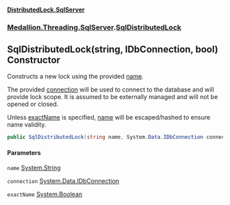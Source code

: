 #### [DistributedLock.SqlServer](README.md 'README')
### [Medallion.Threading.SqlServer](Medallion.Threading.SqlServer.md 'Medallion.Threading.SqlServer').[SqlDistributedLock](SqlDistributedLock.md 'Medallion.Threading.SqlServer.SqlDistributedLock')

## SqlDistributedLock(string, IDbConnection, bool) Constructor

Constructs a new lock using the provided [name](SqlDistributedLock..ctor.OZ2lCJsURZ+h8HKzPvymjw.md#Medallion.Threading.SqlServer.SqlDistributedLock.SqlDistributedLock(string,System.Data.IDbConnection,bool).name 'Medallion.Threading.SqlServer.SqlDistributedLock.SqlDistributedLock(string, System.Data.IDbConnection, bool).name').

The provided [connection](SqlDistributedLock..ctor.OZ2lCJsURZ+h8HKzPvymjw.md#Medallion.Threading.SqlServer.SqlDistributedLock.SqlDistributedLock(string,System.Data.IDbConnection,bool).connection 'Medallion.Threading.SqlServer.SqlDistributedLock.SqlDistributedLock(string, System.Data.IDbConnection, bool).connection') will be used to connect to the database and will provide lock scope. It is assumed to be externally managed and
will not be opened or closed.

Unless [exactName](SqlDistributedLock..ctor.OZ2lCJsURZ+h8HKzPvymjw.md#Medallion.Threading.SqlServer.SqlDistributedLock.SqlDistributedLock(string,System.Data.IDbConnection,bool).exactName 'Medallion.Threading.SqlServer.SqlDistributedLock.SqlDistributedLock(string, System.Data.IDbConnection, bool).exactName') is specified, [name](SqlDistributedLock..ctor.OZ2lCJsURZ+h8HKzPvymjw.md#Medallion.Threading.SqlServer.SqlDistributedLock.SqlDistributedLock(string,System.Data.IDbConnection,bool).name 'Medallion.Threading.SqlServer.SqlDistributedLock.SqlDistributedLock(string, System.Data.IDbConnection, bool).name') will be escaped/hashed to ensure name validity.

```csharp
public SqlDistributedLock(string name, System.Data.IDbConnection connection, bool exactName=false);
```
#### Parameters

<a name='Medallion.Threading.SqlServer.SqlDistributedLock.SqlDistributedLock(string,System.Data.IDbConnection,bool).name'></a>

`name` [System.String](https://docs.microsoft.com/en-us/dotnet/api/System.String 'System.String')

<a name='Medallion.Threading.SqlServer.SqlDistributedLock.SqlDistributedLock(string,System.Data.IDbConnection,bool).connection'></a>

`connection` [System.Data.IDbConnection](https://docs.microsoft.com/en-us/dotnet/api/System.Data.IDbConnection 'System.Data.IDbConnection')

<a name='Medallion.Threading.SqlServer.SqlDistributedLock.SqlDistributedLock(string,System.Data.IDbConnection,bool).exactName'></a>

`exactName` [System.Boolean](https://docs.microsoft.com/en-us/dotnet/api/System.Boolean 'System.Boolean')